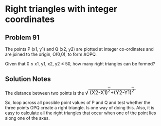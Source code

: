 # Right triangles with integer coordinates
## Problem 91

The points P (x1, y1) and Q (x2, y2) are plotted at integer co-ordinates and are joined to the origin, O(0,0), to form ΔOPQ.

Given that 0 ≤ x1, y1, x2, y2 ≤ 50, how many right triangles can be formed?

## Solution Notes
The distance between two points is the <span style="white-space: nowrap; font-size:larger">
&radic;<span style="text-decoration:overline;">&nbsp;(X2-X1)<sup>2</sup>+(Y2-Y1)<sup>2</sup>&nbsp;</span>
</span>

So, loop across all possible point values of P and Q and test whether the three points OPQ create a right triangle. Is one
way of doing this. Also, it is easy to calculate all the right triangles that occur when one of the point lies along one
of the axes.